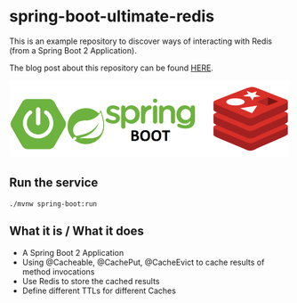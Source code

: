 # spring-boot-ultimate-redis
This is an example repository to discover ways of interacting with Redis (from a Spring Boot 2 Application).

The blog post about this repository can be found [HERE](https://programmerfriend.com/ultimate-guide-to-redis-cache-with-spring-boot-2-and-spring-data-redis/?gthb).

![Spring Boot Redis](https://github.com/programmerfriend/programmerfriend.github.io/blob/master/img/content/robust-boot_title.png?raw=true "Spring Boot Redis")

## Run the service
```
./mvnw spring-boot:run
```

## What it is / What it does
* A Spring Boot 2 Application
* Using @Cacheable, @CachePut, @CacheEvict to cache results of method invocations
* Use Redis to store the cached results
* Define different TTLs for different Caches
